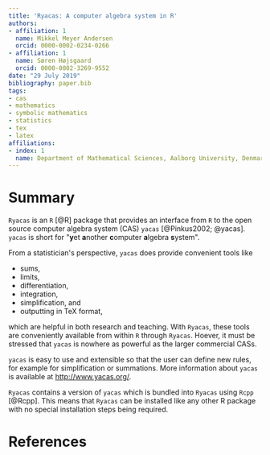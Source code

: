 ```yaml
---
title: 'Ryacas: A computer algebra system in R'
authors:
- affiliation: 1
  name: Mikkel Meyer Andersen
  orcid: 0000-0002-0234-0266
- affiliation: 1
  name: Søren Højsgaard
  orcid: 0000-0002-3269-9552
date: "29 July 2019"
bibliography: paper.bib
tags:
- cas
- mathematics
- symbolic mathematics
- statistics
- tex
- latex
affiliations:
- index: 1
  name: Department of Mathematical Sciences, Aalborg University, Denmark
---
```


# Summary

`Ryacas` is an `R` [@R] package that provides an interface from `R` to
the open source computer algebra system (CAS) `yacas` [@Pinkus2002;
@yacas].  `yacas` is short for "**y**et **a**nother **c**omputer
**a**lgebra **s**ystem".

From a statistician's perspective, `yacas` does provide convenient
tools like

* sums, 
* limits, 
* differentiation, 
* integration, 
* simplification, and
* outputting in TeX format, 

which are helpful in both research and teaching.  With `Ryacas`, these
tools are conveniently available from within `R` through
`Ryacas`. Hoever, it must be stressed that `yacas` is nowhere as
powerful as the larger commercial CASs.

`yacas` is easy to use and extensible so that the user can 
define new rules, for example for simplification or summations.
More information about `yacas` is available at <http://www.yacas.org/>. 

`Ryacas` contains a version of `yacas` which is bundled into `Ryacas` using  `Rcpp` [@Rcpp]. 
This means that `Ryacas` can be installed like any other R package with no special installation steps being required.


# References
